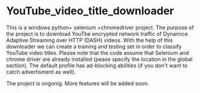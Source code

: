 # YouTube_video_title_downloader
This is a windows  python+ selenium +chromedriver project.
The purpose of the project is to download YouTbe encrypted network traffic of Dynamice Adaptive Streaming over HTTP (DASH) videos.
With the help of this downloader we can create a training and testing set in order to classify YouTube video titles.
Please note that the code assume that Selenium and chrome driver are already installed (pease specify the location in the global section). The default profile has ad-blocking abilities (if you don't want to catch advertisment as well).

The project is ongonig. More features will be added soon.

